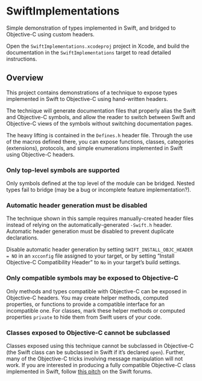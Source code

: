 #  SwiftImplementations

Simple demonstration of types implemented in Swift, and bridged to Objective-C
using custom headers.

Open the `SwiftImplementations.xcodeproj` project in Xcode, and build the
documentation in the `SwiftImplementations` target to read detailed
instructions.

## Overview

This project contains demonstrations of a technique to expose types implemented
in Swift to Objective-C using hand-written headers.

The technique will generate documentation files that properly alias the Swift
and Objective-C symbols, and allow the reader to switch between Swift and
Objective-C views of the symbols without switching documentation pages.

The heavy lifting is contained in the `Defines.h` header file. Through the use
of the macros defined there, you can expose functions, classes, categories
(extensions), protocols, and simple enumerations implemented in Swift using
Objective-C headers.

### Only top-level symbols are supported

Only symbols defined at the top level of the module can be bridged. Nested types
fail to bridge (may be a bug or incomplete feature implementation?).

### Automatic header generation must be disabled

The technique shown in this sample requires manually-created header files
instead of relying on the automatically-generated `-Swift.h` header. Automatic
header generation must be disabled to prevent duplicate declarations.

Disable automatic header generation by setting `SWIFT_INSTALL_OBJC_HEADER = NO`
in an `xcconfig` file assigned to your target, or by setting “Install
Objective-C Compatibility Header” to `No` in your target’s build settings.

### Only compatible symbols may be exposed to Objective-C

Only methods and types compatible with Objective-C can be exposed in
Objective-C headers. You may create helper methods, computed properties, or
functions to provide a compatible interface for an incompatible one. For
classes, mark these helper methods or computed properties `private` to hide them
from Swift users of your code.

### Classes exposed to Objective-C cannot be subclassed

Classes exposed using this technique cannot be subclassed in Objective-C (the
Swift class can be subclassed in Swift if it’s declared `open`). Further, many
of the Objective-C tricks involving message manipulation will not work. If you
are interested in producing a fully compatible Objective-C class implemented in
Swift, follow [this pitch](https://forums.swift.org/t/pitch-objective-c-implementations-in-swift/61907)
on the Swift forums.
